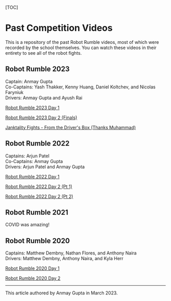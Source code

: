 [TOC]

# Past Competition Videos

This is a repository of the past Robot Rumble videos, most of which were recorded by the school themselves. You can watch these videos in their entirety to see all of the robot fights.

## Robot Rumble 2023 

Captain: Anmay Gupta  
Co-Captains: Yash Thakker, Kenny Huang, Daniel Koltchev, and Nicolas Faryniuk  
Drivers: Anmay Gupta and Ayush Rai   

[Robot Rumble 2023 Day 1](https://drive.google.com/file/d/1qZ-MCB_kS64V5KgnPUhRGCoY2i7MJLPo/view?usp=sharing)

[Robot Rumble 2023 Day 2 (Finals)](https://drive.google.com/file/d/1YVj7LqLsDL3kHH1B1qnv1isKAJPZ9H2u/view?usp=sharing)

[Janktality Fights - From the Driver's Box (Thanks Muhammad)](https://drive.google.com/drive/folders/1SI1nvBTYQHgOSNTqXGWVFm_KRjMuYwee?usp=share_link)

## Robot Rumble 2022

Captains: Arjun Patel  
Co-Captains: Anmay Gupta  
Drivers: Arjun Patel and Anmay Gupta  

[Robot Rumble 2022 Day 1](https://vimeo.com/680868500)

[Robot Rumble 2022 Day 2 (Pt 1)](https://vimeo.com/680874311)

[Robot Rumble 2022 Day 2 (Pt 2)](https://vimeo.com/682302370)

## Robot Rumble 2021

COVID was amazing!

## Robot Rumble 2020

Captains: Matthew Dembny, Nathan Flores, and Anthony Naira  
Drivers: Matthew Dembny, Anthony Naira, and Kyla Herr  

[Robot Rumble 2020 Day 1](https://vimeo.com/394454598)

[Robot Rumble 2020 Day 2](https://vimeo.com/394635561)

---
This article authored by Anmay Gupta in March 2023.
